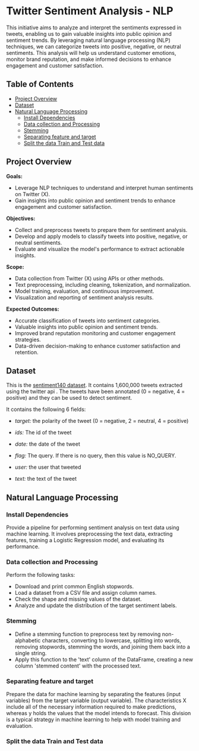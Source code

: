# Twitter Sentiment Analysis - NLP
This initiative aims to analyze and interpret the sentiments expressed in tweets, enabling us to gain valuable insights into public opinion and sentiment trends. By leveraging natural language processing (NLP) techniques, we can categorize tweets into positive, negative, or neutral sentiments. This analysis will help us understand customer emotions, monitor brand reputation, and make informed decisions to enhance engagement and customer satisfaction.

## Table of Contents
- [Project Overview](#project-overview)
- [Dataset](#dataset)
- [Natural Language Processing](#natural-language-processing)
  - [Install Dependencies](#install-dependencies)
  - [Data collection and Processing](#data-collection-and-processing)
  - [Stemming](#stemming)
  - [Separating feature and target](#separating-feature-and-target)
  - [Split the data Train and Test data](#split-the-data-train-and-test-data)

## Project Overview
**Goals:**

- Leverage NLP techniques to understand and interpret human sentiments on Twitter (X).
- Gain insights into public opinion and sentiment trends to enhance engagement and customer satisfaction.

**Objectives:**

- Collect and preprocess tweets to prepare them for sentiment analysis.
- Develop and apply models to classify tweets into positive, negative, or neutral sentiments.
- Evaluate and visualize the model's performance to extract actionable insights.

**Scope:**

- Data collection from Twitter (X) using APIs or other methods.
- Text preprocessing, including cleaning, tokenization, and normalization.
- Model training, evaluation, and continuous improvement.
- Visualization and reporting of sentiment analysis results.

**Expected Outcomes:**

- Accurate classification of tweets into sentiment categories.
- Valuable insights into public opinion and sentiment trends.
- Improved brand reputation monitoring and customer engagement strategies.
- Data-driven decision-making to enhance customer satisfaction and retention.

## Dataset

This is the [sentiment140 dataset](https://www.kaggle.com/datasets/kazanova/sentiment140). It contains 1,600,000 tweets extracted using the twitter api . The tweets have been annotated (0 = negative, 4 = positive) and they can be used to detect sentiment.

It contains the following 6 fields:

- *target:* the polarity of the tweet (0 = negative, 2 = neutral, 4 = positive)

- *ids:* The id of the tweet

- *date:* the date of the tweet

- *flag:* The query. If there is no query, then this value is NO_QUERY.

- *user:* the user that tweeted

- *text:* the text of the tweet

## Natural Language Processing
### Install Dependencies
Provide a pipeline for performing sentiment analysis on text data using machine learning. It involves preprocessing the text data, extracting features, training a Logistic Regression model, and evaluating its performance.
### Data collection and Processing
Perform the following tasks:

- Download and print common English stopwords.
- Load a dataset from a CSV file and assign column names.
- Check the shape and missing values of the dataset.
- Analyze and update the distribution of the target sentiment labels.

### Stemming
- Define a stemming function to preprocess text by removing non-alphabetic characters, converting to lowercase, splitting into words, removing stopwords, stemming the words, and joining them back into a single string.
- Apply this function to the 'text' column of the DataFrame, creating a new column 'stemmed content' with the processed text.

### Separating feature and target
Prepare the data for machine learning by separating the features (input variables) from the target variable (output variable). The characteristics X include all of the necessary information required to make predictions, whereas y holds the values that the model intends to forecast. This division is a typical strategy in machine learning to help with model training and evaluation.

### Split the data Train and Test data
